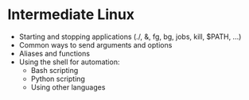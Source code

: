 # Intermediate Linux


* Starting and stopping applications (./, &, fg, bg, jobs, kill, $PATH, ...)
* Common ways to send arguments and options
* Aliases and functions
* Using the shell for automation:
  * Bash scripting
  * Python scripting
  * Using other languages

